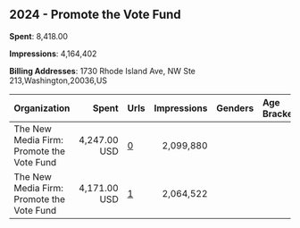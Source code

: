 ## 2024 - Promote the Vote Fund 
**Spent**: 8,418.00

**Impressions**: 4,164,402

**Billing Addresses**: 1730 Rhode Island Ave, NW Ste 213,Washington,20036,US

|Organization|Spent|Urls|Impressions|Genders|Age Brackets|Country Codes|
|:---|---:|:---|---:|:---|:---|:---|
|The New Media Firm: Promote the Vote Fund|4,247.00 USD|[0](https://www.snap.com/political-ads/asset/b67bfa94322df7b527c4d9b46cc4219e4fd181ffae052221da92ffae87386536?mediaType=mp4)|2,099,880|||united states|
|The New Media Firm: Promote the Vote Fund|4,171.00 USD|[1](https://www.snap.com/political-ads/asset/50b38823fc63008b6113bd8ad46d9960492f098a5f9061337253404fac2c2e33?mediaType=mp4)|2,064,522|||united states|
